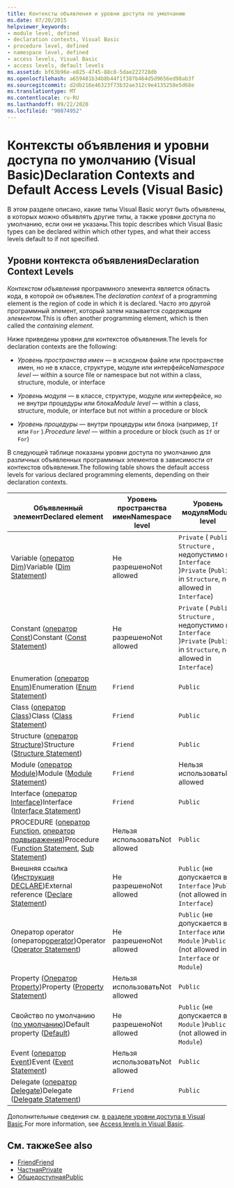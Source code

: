 ```yaml
---
title: Контексты объявления и уровни доступа по умолчанию
ms.date: 07/20/2015
helpviewer_keywords:
- module level, defined
- declaration contexts, Visual Basic
- procedure level, defined
- namespace level, defined
- access levels, Visual Basic
- access levels, default levels
ms.assetid: bf63b96e-e825-4745-88c8-5dae222728db
ms.openlocfilehash: a659481b34b8b44f1f387b464d5d9656ed98ab3f
ms.sourcegitcommit: d2db216e46323f73b32ae312c9e4135258e5d68e
ms.translationtype: MT
ms.contentlocale: ru-RU
ms.lasthandoff: 09/22/2020
ms.locfileid: "90874952"
---
```

# <a name="declaration-contexts-and-default-access-levels-visual-basic"></a><span data-ttu-id="e8237-102">Контексты объявления и уровни доступа по умолчанию (Visual Basic)</span><span class="sxs-lookup"><span data-stu-id="e8237-102">Declaration Contexts and Default Access Levels (Visual Basic)</span></span>

<span data-ttu-id="e8237-103">В этом разделе описано, какие типы Visual Basic могут быть объявлены, в которых можно объявлять другие типы, а также уровни доступа по умолчанию, если они не указаны.</span><span class="sxs-lookup"><span data-stu-id="e8237-103">This topic describes which Visual Basic types can be declared within which other types, and what their access levels default to if not specified.</span></span>  
  
## <a name="declaration-context-levels"></a><span data-ttu-id="e8237-104">Уровни контекста объявления</span><span class="sxs-lookup"><span data-stu-id="e8237-104">Declaration Context Levels</span></span>  

 <span data-ttu-id="e8237-105">*Контекстом объявления* программного элемента является область кода, в которой он объявлен.</span><span class="sxs-lookup"><span data-stu-id="e8237-105">The *declaration context* of a programming element is the region of code in which it is declared.</span></span> <span data-ttu-id="e8237-106">Часто это другой программный элемент, который затем называется *содержащим элементом*.</span><span class="sxs-lookup"><span data-stu-id="e8237-106">This is often another programming element, which is then called the *containing element*.</span></span>  
  
 <span data-ttu-id="e8237-107">Ниже приведены уровни для контекстов объявления.</span><span class="sxs-lookup"><span data-stu-id="e8237-107">The levels for declaration contexts are the following:</span></span>  
  
- <span data-ttu-id="e8237-108">*Уровень пространства имен* — в исходном файле или пространстве имен, но не в классе, структуре, модуле или интерфейсе</span><span class="sxs-lookup"><span data-stu-id="e8237-108">*Namespace level* — within a source file or namespace but not within a class, structure, module, or interface</span></span>  
  
- <span data-ttu-id="e8237-109">*Уровень модуля* — в классе, структуре, модуле или интерфейсе, но не внутри процедуры или блока</span><span class="sxs-lookup"><span data-stu-id="e8237-109">*Module level* — within a class, structure, module, or interface but not within a procedure or block</span></span>  
  
- <span data-ttu-id="e8237-110">*Уровень процедуры* — внутри процедуры или блока (например, `If` или `For` ).</span><span class="sxs-lookup"><span data-stu-id="e8237-110">*Procedure level* — within a procedure or block (such as `If` or `For`)</span></span>  
  
 <span data-ttu-id="e8237-111">В следующей таблице показаны уровни доступа по умолчанию для различных объявленных программных элементов в зависимости от контекстов объявления.</span><span class="sxs-lookup"><span data-stu-id="e8237-111">The following table shows the default access levels for various declared programming elements, depending on their declaration contexts.</span></span>  
  
|<span data-ttu-id="e8237-112">Объявленный элемент</span><span class="sxs-lookup"><span data-stu-id="e8237-112">Declared element</span></span>|<span data-ttu-id="e8237-113">Уровень пространства имен</span><span class="sxs-lookup"><span data-stu-id="e8237-113">Namespace level</span></span>|<span data-ttu-id="e8237-114">Уровень модуля</span><span class="sxs-lookup"><span data-stu-id="e8237-114">Module level</span></span>|<span data-ttu-id="e8237-115">Уровень процедуры</span><span class="sxs-lookup"><span data-stu-id="e8237-115">Procedure level</span></span>|  
|----------------------|---------------------|------------------|---------------------|  
|<span data-ttu-id="e8237-116">Variable ([оператор Dim](dim-statement.md))</span><span class="sxs-lookup"><span data-stu-id="e8237-116">Variable ([Dim Statement](dim-statement.md))</span></span>|<span data-ttu-id="e8237-117">Не разрешено</span><span class="sxs-lookup"><span data-stu-id="e8237-117">Not allowed</span></span>|<span data-ttu-id="e8237-118">`Private` ( `Public` в `Structure` , недопустимо в `Interface` )</span><span class="sxs-lookup"><span data-stu-id="e8237-118">`Private` (`Public` in `Structure`, not allowed in `Interface`)</span></span>|`Public`|  
|<span data-ttu-id="e8237-119">Constant ([оператор Const](const-statement.md))</span><span class="sxs-lookup"><span data-stu-id="e8237-119">Constant ([Const Statement](const-statement.md))</span></span>|<span data-ttu-id="e8237-120">Не разрешено</span><span class="sxs-lookup"><span data-stu-id="e8237-120">Not allowed</span></span>|<span data-ttu-id="e8237-121">`Private` ( `Public` в `Structure` , недопустимо в `Interface` )</span><span class="sxs-lookup"><span data-stu-id="e8237-121">`Private` (`Public` in `Structure`, not allowed in `Interface`)</span></span>|`Public`|  
|<span data-ttu-id="e8237-122">Enumeration ([оператор Enum](enum-statement.md))</span><span class="sxs-lookup"><span data-stu-id="e8237-122">Enumeration ([Enum Statement](enum-statement.md))</span></span>|`Friend`|`Public`|<span data-ttu-id="e8237-123">Не разрешено</span><span class="sxs-lookup"><span data-stu-id="e8237-123">Not allowed</span></span>|  
|<span data-ttu-id="e8237-124">Class ([оператор Class](class-statement.md))</span><span class="sxs-lookup"><span data-stu-id="e8237-124">Class ([Class Statement](class-statement.md))</span></span>|`Friend`|`Public`|<span data-ttu-id="e8237-125">Не разрешено</span><span class="sxs-lookup"><span data-stu-id="e8237-125">Not allowed</span></span>|  
|<span data-ttu-id="e8237-126">Structure ([оператор Structure](structure-statement.md))</span><span class="sxs-lookup"><span data-stu-id="e8237-126">Structure ([Structure Statement](structure-statement.md))</span></span>|`Friend`|`Public`|<span data-ttu-id="e8237-127">Не разрешено</span><span class="sxs-lookup"><span data-stu-id="e8237-127">Not allowed</span></span>|  
|<span data-ttu-id="e8237-128">Module ([оператор Module](module-statement.md))</span><span class="sxs-lookup"><span data-stu-id="e8237-128">Module ([Module Statement](module-statement.md))</span></span>|`Friend`|<span data-ttu-id="e8237-129">Нельзя использовать</span><span class="sxs-lookup"><span data-stu-id="e8237-129">Not allowed</span></span>|<span data-ttu-id="e8237-130">Нельзя использовать</span><span class="sxs-lookup"><span data-stu-id="e8237-130">Not allowed</span></span>|  
|<span data-ttu-id="e8237-131">Interface ([оператор Interface](interface-statement.md))</span><span class="sxs-lookup"><span data-stu-id="e8237-131">Interface ([Interface Statement](interface-statement.md))</span></span>|`Friend`|`Public`|<span data-ttu-id="e8237-132">Не разрешено</span><span class="sxs-lookup"><span data-stu-id="e8237-132">Not allowed</span></span>|  
|<span data-ttu-id="e8237-133">PROCEDURE ([оператор Function](function-statement.md), [оператор подвыражения](sub-statement.md))</span><span class="sxs-lookup"><span data-stu-id="e8237-133">Procedure ([Function Statement](function-statement.md), [Sub Statement](sub-statement.md))</span></span>|<span data-ttu-id="e8237-134">Нельзя использовать</span><span class="sxs-lookup"><span data-stu-id="e8237-134">Not allowed</span></span>|`Public`|<span data-ttu-id="e8237-135">Нельзя использовать</span><span class="sxs-lookup"><span data-stu-id="e8237-135">Not allowed</span></span>|  
|<span data-ttu-id="e8237-136">Внешняя ссылка ([Инструкция DECLARE](declare-statement.md))</span><span class="sxs-lookup"><span data-stu-id="e8237-136">External reference ([Declare Statement](declare-statement.md))</span></span>|<span data-ttu-id="e8237-137">Не разрешено</span><span class="sxs-lookup"><span data-stu-id="e8237-137">Not allowed</span></span>|<span data-ttu-id="e8237-138">`Public` (не допускается в `Interface` )</span><span class="sxs-lookup"><span data-stu-id="e8237-138">`Public` (not allowed in `Interface`)</span></span>|<span data-ttu-id="e8237-139">Не разрешено</span><span class="sxs-lookup"><span data-stu-id="e8237-139">Not allowed</span></span>|  
|<span data-ttu-id="e8237-140">Оператор operator (оператор[operator](operator-statement.md))</span><span class="sxs-lookup"><span data-stu-id="e8237-140">Operator ([Operator Statement](operator-statement.md))</span></span>|<span data-ttu-id="e8237-141">Не разрешено</span><span class="sxs-lookup"><span data-stu-id="e8237-141">Not allowed</span></span>|<span data-ttu-id="e8237-142">`Public` (не допускается в `Interface` или `Module` )</span><span class="sxs-lookup"><span data-stu-id="e8237-142">`Public` (not allowed in `Interface` or `Module`)</span></span>|<span data-ttu-id="e8237-143">Не разрешено</span><span class="sxs-lookup"><span data-stu-id="e8237-143">Not allowed</span></span>|  
|<span data-ttu-id="e8237-144">Property ([Оператор Property](property-statement.md))</span><span class="sxs-lookup"><span data-stu-id="e8237-144">Property ([Property Statement](property-statement.md))</span></span>|<span data-ttu-id="e8237-145">Нельзя использовать</span><span class="sxs-lookup"><span data-stu-id="e8237-145">Not allowed</span></span>|`Public`|<span data-ttu-id="e8237-146">Нельзя использовать</span><span class="sxs-lookup"><span data-stu-id="e8237-146">Not allowed</span></span>|  
|<span data-ttu-id="e8237-147">Свойство по умолчанию ([по умолчанию](../modifiers/default.md))</span><span class="sxs-lookup"><span data-stu-id="e8237-147">Default property ([Default](../modifiers/default.md))</span></span>|<span data-ttu-id="e8237-148">Не разрешено</span><span class="sxs-lookup"><span data-stu-id="e8237-148">Not allowed</span></span>|<span data-ttu-id="e8237-149">`Public` (не допускается в `Module` )</span><span class="sxs-lookup"><span data-stu-id="e8237-149">`Public` (not allowed in `Module`)</span></span>|<span data-ttu-id="e8237-150">Не разрешено</span><span class="sxs-lookup"><span data-stu-id="e8237-150">Not allowed</span></span>|  
|<span data-ttu-id="e8237-151">Event ([оператор Event](event-statement.md))</span><span class="sxs-lookup"><span data-stu-id="e8237-151">Event ([Event Statement](event-statement.md))</span></span>|<span data-ttu-id="e8237-152">Нельзя использовать</span><span class="sxs-lookup"><span data-stu-id="e8237-152">Not allowed</span></span>|`Public`|<span data-ttu-id="e8237-153">Нельзя использовать</span><span class="sxs-lookup"><span data-stu-id="e8237-153">Not allowed</span></span>|  
|<span data-ttu-id="e8237-154">Delegate ([оператор Delegate](delegate-statement.md))</span><span class="sxs-lookup"><span data-stu-id="e8237-154">Delegate ([Delegate Statement](delegate-statement.md))</span></span>|`Friend`|`Public`|<span data-ttu-id="e8237-155">Не разрешено</span><span class="sxs-lookup"><span data-stu-id="e8237-155">Not allowed</span></span>|  
  
 <span data-ttu-id="e8237-156">Дополнительные сведения см. [в разделе уровни доступа в Visual Basic](../../programming-guide/language-features/declared-elements/access-levels.md).</span><span class="sxs-lookup"><span data-stu-id="e8237-156">For more information, see [Access levels in Visual Basic](../../programming-guide/language-features/declared-elements/access-levels.md).</span></span>  
  
## <a name="see-also"></a><span data-ttu-id="e8237-157">См. также</span><span class="sxs-lookup"><span data-stu-id="e8237-157">See also</span></span>

- [<span data-ttu-id="e8237-158">Friend</span><span class="sxs-lookup"><span data-stu-id="e8237-158">Friend</span></span>](../modifiers/friend.md)
- [<span data-ttu-id="e8237-159">Частная</span><span class="sxs-lookup"><span data-stu-id="e8237-159">Private</span></span>](../modifiers/private.md)
- [<span data-ttu-id="e8237-160">Общедоступная</span><span class="sxs-lookup"><span data-stu-id="e8237-160">Public</span></span>](../modifiers/public.md)
